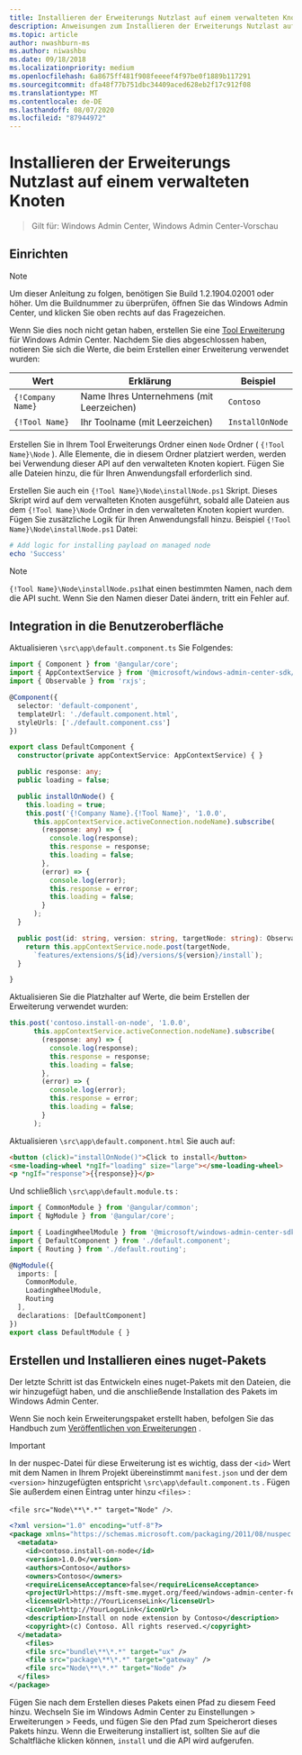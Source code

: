 ```yaml
---
title: Installieren der Erweiterungs Nutzlast auf einem verwalteten Knoten
description: Anweisungen zum Installieren der Erweiterungs Nutzlast auf einem verwalteten Knoten
ms.topic: article
author: nwashburn-ms
ms.author: niwashbu
ms.date: 09/18/2018
ms.localizationpriority: medium
ms.openlocfilehash: 6a8675ff481f908feeeef4f97be0f1889b117291
ms.sourcegitcommit: dfa48f77b751dbc34409aced628eb2f17c912f08
ms.translationtype: MT
ms.contentlocale: de-DE
ms.lasthandoff: 08/07/2020
ms.locfileid: "87944972"
---
```

# <a name="install-extension-payload-on-a-managed-node"></a>Installieren der Erweiterungs Nutzlast auf einem verwalteten Knoten

>Gilt für: Windows Admin Center, Windows Admin Center-Vorschau

## <a name="setup"></a>Einrichten

> [!NOTE]
> Um dieser Anleitung zu folgen, benötigen Sie Build 1.2.1904.02001 oder höher. Um die Buildnummer zu überprüfen, öffnen Sie das Windows Admin Center, und klicken Sie oben rechts auf das Fragezeichen.

Wenn Sie dies noch nicht getan haben, erstellen Sie eine [Tool Erweiterung](../develop-tool.md) für Windows Admin Center. Nachdem Sie dies abgeschlossen haben, notieren Sie sich die Werte, die beim Erstellen einer Erweiterung verwendet wurden:

| Wert | Erklärung | Beispiel |
| ----- | ----------- | ------- |
| ```{!Company Name}``` | Name Ihres Unternehmens (mit Leerzeichen) | ```Contoso``` |
| ```{!Tool Name}``` | Ihr Toolname (mit Leerzeichen) | ```InstallOnNode``` |

Erstellen Sie in Ihrem Tool Erweiterungs Ordner einen ```Node``` Ordner ( ```{!Tool Name}\Node``` ). Alle Elemente, die in diesem Ordner platziert werden, werden bei Verwendung dieser API auf den verwalteten Knoten kopiert. Fügen Sie alle Dateien hinzu, die für Ihren Anwendungsfall erforderlich sind.

Erstellen Sie auch ein ```{!Tool Name}\Node\installNode.ps1``` Skript. Dieses Skript wird auf dem verwalteten Knoten ausgeführt, sobald alle Dateien aus dem ```{!Tool Name}\Node``` Ordner in den verwalteten Knoten kopiert wurden. Fügen Sie zusätzliche Logik für Ihren Anwendungsfall hinzu. Beispiel ```{!Tool Name}\Node\installNode.ps1``` Datei:

``` ps1
# Add logic for installing payload on managed node
echo 'Success'
```

> [!NOTE]
> ```{!Tool Name}\Node\installNode.ps1```hat einen bestimmten Namen, nach dem die API sucht. Wenn Sie den Namen dieser Datei ändern, tritt ein Fehler auf.


## <a name="integration-with-ui"></a>Integration in die Benutzeroberfläche

Aktualisieren ```\src\app\default.component.ts``` Sie Folgendes:

``` ts
import { Component } from '@angular/core';
import { AppContextService } from '@microsoft/windows-admin-center-sdk/angular';
import { Observable } from 'rxjs';

@Component({
  selector: 'default-component',
  templateUrl: './default.component.html',
  styleUrls: ['./default.component.css']
})

export class DefaultComponent {
  constructor(private appContextService: AppContextService) { }

  public response: any;
  public loading = false;

  public installOnNode() {
    this.loading = true;
    this.post('{!Company Name}.{!Tool Name}', '1.0.0',
      this.appContextService.activeConnection.nodeName).subscribe(
        (response: any) => {
          console.log(response);
          this.response = response;
          this.loading = false;
        },
        (error) => {
          console.log(error);
          this.response = error;
          this.loading = false;
        }
      );
  }

  public post(id: string, version: string, targetNode: string): Observable<any> {
    return this.appContextService.node.post(targetNode,
      `features/extensions/${id}/versions/${version}/install`);
  }

}
```
Aktualisieren Sie die Platzhalter auf Werte, die beim Erstellen der Erweiterung verwendet wurden:
``` ts
this.post('contoso.install-on-node', '1.0.0',
      this.appContextService.activeConnection.nodeName).subscribe(
        (response: any) => {
          console.log(response);
          this.response = response;
          this.loading = false;
        },
        (error) => {
          console.log(error);
          this.response = error;
          this.loading = false;
        }
      );
```

Aktualisieren ```\src\app\default.component.html``` Sie auch auf:
``` html
<button (click)="installOnNode()">Click to install</button>
<sme-loading-wheel *ngIf="loading" size="large"></sme-loading-wheel>
<p *ngIf="response">{{response}}</p>
```
Und schließlich ```\src\app\default.module.ts``` :
``` ts
import { CommonModule } from '@angular/common';
import { NgModule } from '@angular/core';

import { LoadingWheelModule } from '@microsoft/windows-admin-center-sdk/angular';
import { DefaultComponent } from './default.component';
import { Routing } from './default.routing';

@NgModule({
  imports: [
    CommonModule,
    LoadingWheelModule,
    Routing
  ],
  declarations: [DefaultComponent]
})
export class DefaultModule { }

```

## <a name="creating-and-installing-a-nuget-package"></a>Erstellen und Installieren eines nuget-Pakets

Der letzte Schritt ist das Entwickeln eines nuget-Pakets mit den Dateien, die wir hinzugefügt haben, und die anschließende Installation des Pakets im Windows Admin Center.

Wenn Sie noch kein Erweiterungspaket erstellt haben, befolgen Sie das Handbuch zum [Veröffentlichen von Erweiterungen](../publish-extensions.md) .
> [!IMPORTANT]
> In der nuspec-Datei für diese Erweiterung ist es wichtig, dass der ```<id>``` Wert mit dem Namen in Ihrem Projekt übereinstimmt ```manifest.json``` und der dem ```<version>``` hinzugefügten entspricht ```\src\app\default.component.ts``` . Fügen Sie außerdem einen Eintrag unter hinzu ```<files>``` :
>
> ```<file src="Node\**\*.*" target="Node" />```.

``` xml
<?xml version="1.0" encoding="utf-8"?>
<package xmlns="https://schemas.microsoft.com/packaging/2011/08/nuspec.xsd">
  <metadata>
    <id>contoso.install-on-node</id>
    <version>1.0.0</version>
    <authors>Contoso</authors>
    <owners>Contoso</owners>
    <requireLicenseAcceptance>false</requireLicenseAcceptance>
    <projectUrl>https://msft-sme.myget.org/feed/windows-admin-center-feed/package/nuget/contoso.sme.install-on-node-extension</projectUrl>
    <licenseUrl>http://YourLicenseLink</licenseUrl>
    <iconUrl>http://YourLogoLink</iconUrl>
    <description>Install on node extension by Contoso</description>
    <copyright>(c) Contoso. All rights reserved.</copyright>
  </metadata>
    <files>
    <file src="bundle\**\*.*" target="ux" />
    <file src="package\**\*.*" target="gateway" />
    <file src="Node\**\*.*" target="Node" />
  </files>
</package>
```

Fügen Sie nach dem Erstellen dieses Pakets einen Pfad zu diesem Feed hinzu. Wechseln Sie im Windows Admin Center zu Einstellungen > Erweiterungen > Feeds, und fügen Sie den Pfad zum Speicherort dieses Pakets hinzu. Wenn die Erweiterung installiert ist, sollten Sie auf die Schaltfläche klicken können, ```install``` und die API wird aufgerufen.